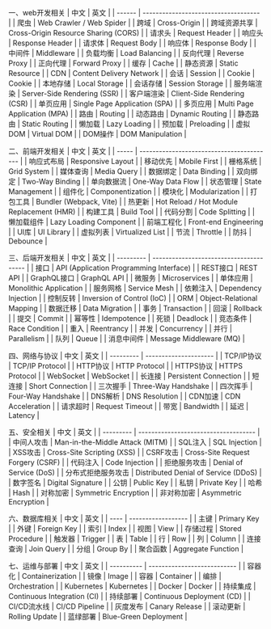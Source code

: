 一、web开发相关
| 中文     | 英文                                   |
| ------ | ------------------------------------ |
| 爬虫     | Web Crawler / Web Spider             |
| 跨域     | Cross-Origin                         |
| 跨域资源共享 | Cross-Origin Resource Sharing (CORS) |
| 请求头    | Request Header                       |
| 响应头    | Response Header                      |
| 请求体    | Request Body                         |
| 响应体    | Response Body                        |
| 中间件    | Middleware                           |
| 负载均衡   | Load Balancing                       |
| 反向代理   | Reverse Proxy                        |
| 正向代理   | Forward Proxy                        |
| 缓存     | Cache                                |
| 静态资源   | Static Resource                      |
| CDN    | Content Delivery Network             |
| 会话     | Session                              |
| Cookie | Cookie                               |
| 本地存储   | Local Storage                        |
| 会话存储   | Session Storage                      |
| 服务端渲染  | Server-Side Rendering (SSR)          |
| 客户端渲染  | Client-Side Rendering (CSR)          |
| 单页应用   | Single Page Application (SPA)        |
| 多页应用   | Multi Page Application (MPA)         |
| 路由     | Routing                              |
| 动态路由   | Dynamic Routing                      |
| 静态路由   | Static Routing                       |
| 懒加载    | Lazy Loading                         |
| 预加载    | Preloading                           |
| 虚拟DOM  | Virtual DOM                          |
| DOM操作  | DOM Manipulation                     |

二、前端开发相关
| 中文    | 英文                                        |
| ----- | ----------------------------------------- |
| 响应式布局 | Responsive Layout                         |
| 移动优先  | Mobile First                              |
| 栅格系统  | Grid System                               |
| 媒体查询  | Media Query                               |
| 数据绑定  | Data Binding                              |
| 双向绑定  | Two-Way Binding                           |
| 单向数据流 | One-Way Data Flow                         |
| 状态管理  | State Management                          |
| 组件化   | Componentization                          |
| 模块化   | Modularization                            |
| 打包工具  | Bundler (Webpack, Vite)                   |
| 热更新   | Hot Reload / Hot Module Replacement (HMR) |
| 构建工具  | Build Tool                                |
| 代码分割  | Code Splitting                            |
| 懒加载组件 | Lazy Loading Component                    |
| 前端工程化 | Front-end Engineering                     |
| UI库   | UI Library                                |
| 虚拟列表  | Virtualized List                          |
| 节流    | Throttle                                  |
| 防抖    | Debounce                                  |

三、后端开发相关
| 中文        | 英文                                      |
| --------- | --------------------------------------- |
| 接口        | API (Application Programming Interface) |
| REST接口    | REST API                                |
| GraphQL接口 | GraphQL API                             |
| 微服务       | Microservices                           |
| 单体应用      | Monolithic Application                  |
| 服务网格      | Service Mesh                            |
| 依赖注入      | Dependency Injection                    |
| 控制反转      | Inversion of Control (IoC)              |
| ORM       | Object-Relational Mapping               |
| 数据迁移      | Data Migration                          |
| 事务        | Transaction                             |
| 回滚        | Rollback                                |
| 提交        | Commit                                  |
| 幂等性       | Idempotence                             |
| 死锁        | Deadlock                                |
| 竞态条件      | Race Condition                          |
| 重入        | Reentrancy                              |
| 并发        | Concurrency                             |
| 并行        | Parallelism                             |
| 队列        | Queue                                   |
| 消息中间件     | Message Middleware (MQ)                 |

四、网络与协议
| 中文        | 英文                    |
| --------- | --------------------- |
| TCP/IP协议  | TCP/IP Protocol       |
| HTTP协议    | HTTP Protocol         |
| HTTPS协议   | HTTPS Protocol        |
| WebSocket | WebSocket             |
| 长连接       | Persistent Connection |
| 短连接       | Short Connection      |
| 三次握手      | Three-Way Handshake   |
| 四次挥手      | Four-Way Handshake    |
| DNS解析     | DNS Resolution        |
| CDN加速     | CDN Acceleration      |
| 请求超时      | Request Timeout       |
| 带宽        | Bandwidth             |
| 延迟        | Latency               |

五、安全相关
| 中文        | 英文                                   |
| --------- | ------------------------------------ |
| 中间人攻击     | Man-in-the-Middle Attack (MITM)      |
| SQL注入     | SQL Injection                        |
| XSS攻击     | Cross-Site Scripting (XSS)           |
| CSRF攻击    | Cross-Site Request Forgery (CSRF)    |
| 代码注入      | Code Injection                       |
| 拒绝服务攻击    | Denial of Service (DoS)              |
| 分布式拒绝服务攻击 | Distributed Denial of Service (DDoS) |
| 数字签名      | Digital Signature                    |
| 公钥        | Public Key                           |
| 私钥        | Private Key                          |
| 哈希        | Hash                                 |
| 对称加密      | Symmetric Encryption                 |
| 非对称加密     | Asymmetric Encryption                |

六、数据库相关
| 中文   | 英文                 |
| ---- | ------------------ |
| 主键   | Primary Key        |
| 外键   | Foreign Key        |
| 索引   | Index              |
| 视图   | View               |
| 存储过程 | Stored Procedure   |
| 触发器  | Trigger            |
| 表    | Table              |
| 行    | Row                |
| 列    | Column             |
| 连接查询 | Join Query         |
| 分组   | Group By           |
| 聚合函数 | Aggregate Function |

七、运维与部署
| 中文         | 英文                          |
| ---------- | --------------------------- |
| 容器化        | Containerization            |
| 镜像         | Image                       |
| 容器         | Container                   |
| 编排         | Orchestration               |
| Kubernetes | Kubernetes                  |
| Docker     | Docker                      |
| 持续集成       | Continuous Integration (CI) |
| 持续部署       | Continuous Deployment (CD)  |
| CI/CD流水线   | CI/CD Pipeline              |
| 灰度发布       | Canary Release              |
| 滚动更新       | Rolling Update              |
| 蓝绿部署       | Blue-Green Deployment       |


